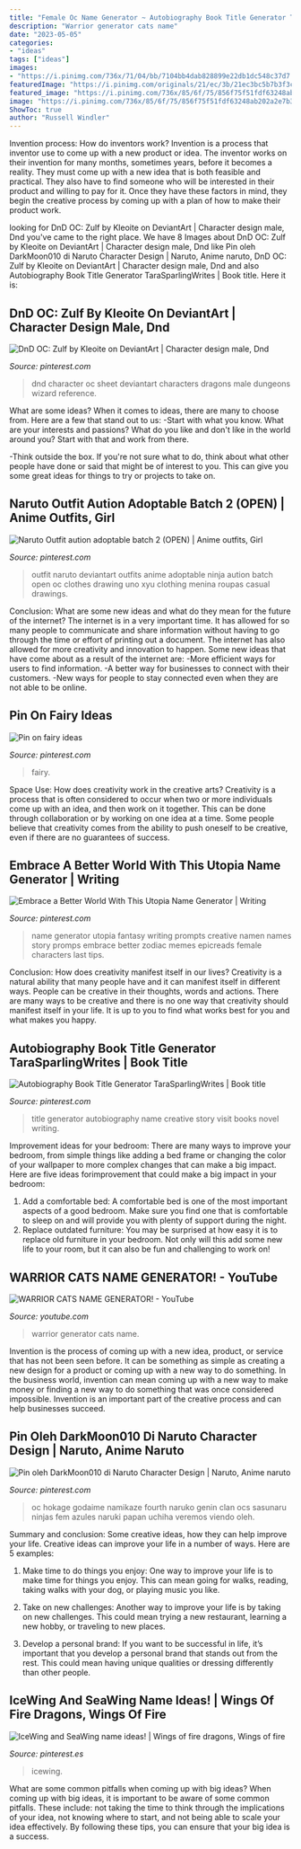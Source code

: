 ```yaml
---
title: "Female Oc Name Generator ~ Autobiography Book Title Generator Tarasparlingwrites"
description: "Warrior generator cats name"
date: "2023-05-05"
categories:
- "ideas"
tags: ["ideas"]
images:
- "https://i.pinimg.com/736x/71/04/bb/7104bb4dab828899e22db1dc548c37d7.jpg"
featuredImage: "https://i.pinimg.com/originals/21/ec/3b/21ec3bc5b7b3f3c341feabcaacbda278.png"
featured_image: "https://i.pinimg.com/736x/85/6f/75/856f75f51fdf63248ab202a2e7b3622e--naruto-oc-outfit-naruto-outfits.jpg"
image: "https://i.pinimg.com/736x/85/6f/75/856f75f51fdf63248ab202a2e7b3622e--naruto-oc-outfit-naruto-outfits.jpg"
ShowToc: true
author: "Russell Windler"
---
```



Invention process: How do inventors work?
Invention is a process that inventor use to come up with a new product or idea. The inventor works on their invention for many months, sometimes years, before it becomes a reality. They must come up with a new idea that is both feasible and practical. They also have to find someone who will be interested in their product and willing to pay for it. Once they have these factors in mind, they begin the creative process by coming up with a plan of how to make their product work.

	

		
looking for DnD OC: Zulf by Kleoite on DeviantArt | Character design male, Dnd you've came to the right place. We have 8 Images about DnD OC: Zulf by Kleoite on DeviantArt | Character design male, Dnd like Pin oleh DarkMoon010 di Naruto Character Design | Naruto, Anime naruto, DnD OC: Zulf by Kleoite on DeviantArt | Character design male, Dnd and also Autobiography Book Title Generator TaraSparlingWrites | Book title. Here it is:
		
    
## DnD OC: Zulf By Kleoite On DeviantArt | Character Design Male, Dnd

<img loading=lazy src="https://i.pinimg.com/originals/e7/cb/e2/e7cbe2db268a08c197c7960a644c5c0e.png" onerror="this.onerror=null;this.src='https://tse2.mm.bing.net/th?id=OIP.j7GI4ArqMwuHn-X2SccFIQHaJ4&amp;pid=15.1';" alt="DnD OC: Zulf by Kleoite on DeviantArt | Character design male, Dnd">

_Source: pinterest.com_

>dnd character oc sheet deviantart characters dragons male dungeons wizard reference. 

	

What are some ideas?
When it comes to ideas, there are many to choose from. Here are a few that stand out to us:
-Start with what you know. What are your interests and passions? What do you like and don't like in the world around you? Start with that and work from there.

-Think outside the box. If you're not sure what to do, think about what other people have done or said that might be of interest to you. This can give you some great ideas for things to try or projects to take on.

    
## Naruto Outfit Aution Adoptable Batch 2 (OPEN) | Anime Outfits, Girl

<img loading=lazy src="https://i.pinimg.com/736x/85/6f/75/856f75f51fdf63248ab202a2e7b3622e--naruto-oc-outfit-naruto-outfits.jpg" onerror="this.onerror=null;this.src='https://tse2.mm.bing.net/th?id=OIP.8GOghgBVR7W2uAROvO48oQHaJp&amp;pid=15.1';" alt="Naruto Outfit aution adoptable batch 2 (OPEN) | Anime outfits, Girl">

_Source: pinterest.com_

>outfit naruto deviantart outfits anime adoptable ninja aution batch open oc clothes drawing uno xyu clothing menina roupas casual drawings. 

	

Conclusion: What are some new ideas and what do they mean for the future of the internet?
The internet is in a very important time. It has allowed for so many people to communicate and share information without having to go through the time or effort of printing out a document. The internet has also allowed for more creativity and innovation to happen. Some new ideas that have come about as a result of the internet are: 
-More efficient ways for users to find information.
-A better way for businesses to connect with their customers. 
-New ways for people to stay connected even when they are not able to be online.

    
## Pin On Fairy Ideas

<img loading=lazy src="https://i.pinimg.com/736x/1d/9e/00/1d9e00a1b9f9a66e8ff37ca3122b2ba3.jpg" onerror="this.onerror=null;this.src='https://tse4.mm.bing.net/th?id=OIP.xMBGtQJn8gZR3viTOpRbuwHaLG&amp;pid=15.1';" alt="Pin on fairy ideas">

_Source: pinterest.com_

>fairy. 

	

Space Use: How does creativity work in the creative arts?
Creativity is a process that is often considered to occur when two or more individuals come up with an idea, and then work on it together. This can be done through collaboration or by working on one idea at a time. Some people believe that creativity comes from the ability to push oneself to be creative, even if there are no guarantees of success.

    
## Embrace A Better World With This Utopia Name Generator | Writing

<img loading=lazy src="https://i.pinimg.com/originals/21/ec/3b/21ec3bc5b7b3f3c341feabcaacbda278.png" onerror="this.onerror=null;this.src='https://tse2.mm.bing.net/th?id=OIP.DbdNBZ3Pyg3eg_uRP03oFwHaKp&amp;pid=15.1';" alt="Embrace a Better World With This Utopia Name Generator | Writing">

_Source: pinterest.com_

>name generator utopia fantasy writing prompts creative namen names story promps embrace better zodiac memes epicreads female characters last tips. 

	

Conclusion: How does creativity manifest itself in our lives?
Creativity is a natural ability that many people have and it can manifest itself in different ways. People can be creative in their thoughts, words and actions. There are many ways to be creative and there is no one way that creativity should manifest itself in your life. It is up to you to find what works best for you and what makes you happy.

    
## Autobiography Book Title Generator TaraSparlingWrites | Book Title

<img loading=lazy src="https://i.pinimg.com/736x/f0/a3/16/f0a31664aa6ac551e775bbc38a4535cd--book-title-generator-writers-block.jpg" onerror="this.onerror=null;this.src='https://tse2.mm.bing.net/th?id=OIP.fuE2wiMqRy5dvnDRu7mbXQHaIB&amp;pid=15.1';" alt="Autobiography Book Title Generator TaraSparlingWrites | Book title">

_Source: pinterest.com_

>title generator autobiography name creative story visit books novel writing. 

	

Improvement ideas for your bedroom:
There are many ways to improve your bedroom, from simple things like adding a bed frame or changing the color of your wallpaper to more complex changes that can make a big impact. Here are five ideas forimprovement that could make a big impact in your bedroom: 
1) Add a comfortable bed: A comfortable bed is one of the most important aspects of a good bedroom. Make sure you find one that is comfortable to sleep on and will provide you with plenty of support during the night. 
2) Replace outdated furniture: You may be surprised at how easy it is to replace old furniture in your bedroom. Not only will this add some new life to your room, but it can also be fun and challenging to work on!

    
## WARRIOR CATS NAME GENERATOR! - YouTube

<img loading=lazy src="https://i.ytimg.com/vi/0ydyQsIZN3Q/maxresdefault.jpg" onerror="this.onerror=null;this.src='https://tse4.mm.bing.net/th?id=OIP.qfQx_2Mbd20KDHy-3XejtQHaEK&amp;pid=15.1';" alt="WARRIOR CATS NAME GENERATOR! - YouTube">

_Source: youtube.com_

>warrior generator cats name. 

	

Invention is the process of coming up with a new idea, product, or service that has not been seen before. It can be something as simple as creating a new design for a product or coming up with a new way to do something. In the business world, invention can mean coming up with a new way to make money or finding a new way to do something that was once considered impossible. Invention is an important part of the creative process and can help businesses succeed.

    
## Pin Oleh DarkMoon010 Di Naruto Character Design | Naruto, Anime Naruto

<img loading=lazy src="https://i.pinimg.com/736x/c2/74/a8/c274a899c106f27f03f367d0d09f9d13--naruto-oc-anime-sexy.jpg" onerror="this.onerror=null;this.src='https://tse1.mm.bing.net/th?id=OIP.SbMIKQcMnyYeUPc6D0jCBQHaNV&amp;pid=15.1';" alt="Pin oleh DarkMoon010 di Naruto Character Design | Naruto, Anime naruto">

_Source: pinterest.com_

>oc hokage godaime namikaze fourth naruko genin clan ocs sasunaru ninjas fem azules naruki papan uchiha veremos viendo oleh. 

	

Summary and conclusion: Some creative ideas, how they can help improve your life.
Creative ideas can improve your life in a number of ways. Here are 5 examples:
1. Make time to do things you enjoy: One way to improve your life is to make time for things you enjoy. This can mean going for walks, reading, taking walks with your dog, or playing music you like.

2. Take on new challenges: Another way to improve your life is by taking on new challenges. This could mean trying a new restaurant, learning a new hobby, or traveling to new places.

3. Develop a personal brand: If you want to be successful in life, it’s important that you develop a personal brand that stands out from the rest. This could mean having unique qualities or dressing differently than other people.


    
## IceWing And SeaWing Name Ideas! | Wings Of Fire Dragons, Wings Of Fire

<img loading=lazy src="https://i.pinimg.com/736x/71/04/bb/7104bb4dab828899e22db1dc548c37d7.jpg" onerror="this.onerror=null;this.src='https://tse2.mm.bing.net/th?id=OIP.TmkpehRbvzQDojLoHaeB1gHaKC&amp;pid=15.1';" alt="IceWing and SeaWing name ideas! | Wings of fire dragons, Wings of fire">

_Source: pinterest.es_

>icewing. 

	

What are some common pitfalls when coming up with big ideas?
When coming up with big ideas, it is important to be aware of some common pitfalls. These include: not taking the time to think through the implications of your idea, not knowing where to start, and not being able to scale your idea effectively. By following these tips, you can ensure that your big idea is a success.

